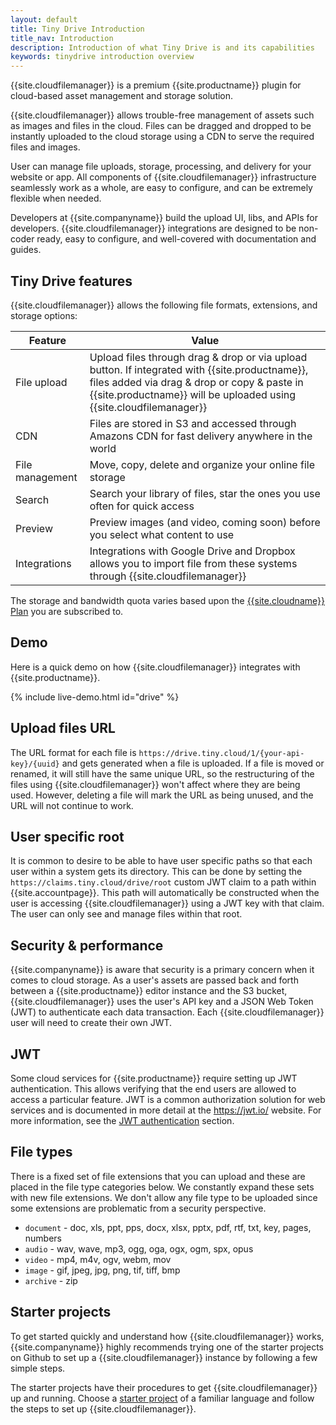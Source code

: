 ```yaml
---
layout: default
title: Tiny Drive Introduction
title_nav: Introduction
description: Introduction of what Tiny Drive is and its capabilities
keywords: tinydrive introduction overview
---
```


{{site.cloudfilemanager}} is a premium {{site.productname}} plugin for cloud-based asset management and storage solution.

{{site.cloudfilemanager}} allows trouble-free management of assets such as images and files in the cloud. Files can be dragged and dropped to be instantly uploaded to the cloud storage using a CDN to serve the required files and images.

User can manage file uploads, storage, processing, and delivery for your website or app. All components of {{site.cloudfilemanager}} infrastructure seamlessly work as a whole, are easy to configure, and can be extremely flexible when needed.

Developers at {{site.companyname}} build the upload UI, libs, and APIs for developers. {{site.cloudfilemanager}} integrations are designed to be non-coder ready, easy to configure, and well-covered with documentation and guides.

## Tiny Drive features

{{site.cloudfilemanager}} allows the following file formats, extensions, and storage options:

| Feature | Value |
| ------- | ----- |
| File upload | Upload files through drag & drop or via upload button. If integrated with {{site.productname}}, files added via drag & drop or copy & paste in {{site.productname}} will be uploaded using {{site.cloudfilemanager}} |
| CDN | Files are stored in S3 and accessed through Amazons CDN for fast delivery anywhere in the world |
| File management | Move, copy, delete and organize your online file storage |
| Search | Search your library of files, star the ones you use often for quick access |
| Preview | Preview images (and video, coming soon) before you select what content to use |
| Integrations | Integrations with Google Drive and Dropbox allows you to import file from these systems through {{site.cloudfilemanager}} |

The storage and bandwidth quota varies based upon the [{{site.cloudname}} Plan]({{site.pricingpage}}) you are subscribed to.

## Demo

Here is a quick demo on how {{site.cloudfilemanager}} integrates with {{site.productname}}.

{% include live-demo.html id="drive" %}

## Upload files URL

The URL format for each file is `https://drive.tiny.cloud/1/{your-api-key}/{uuid}` and gets generated when a file is uploaded.
If a file is moved or renamed, it will still have the same unique URL, so the restructuring of the files using {{site.cloudfilemanager}} won't affect where they are being used. However, deleting a file will mark the URL as being unused, and the URL will not continue to work.

## User specific root

It is common to desire to be able to have user specific paths so that each user within a system gets its directory. This can be done by setting the `https://claims.tiny.cloud/drive/root` custom JWT claim to a path within {{site.accountpage}}. This path will automatically be constructed when the user is accessing {{site.cloudfilemanager}} using a JWT key with that claim. The user can only see and manage files within that root.

## Security & performance

{{site.companyname}} is aware that security is a primary concern when it comes to cloud storage. As a user's assets are passed back and forth between a {{site.productname}} editor instance and the S3 bucket, {{site.cloudfilemanager}} uses the user's API key and a JSON Web Token (JWT) to authenticate each data transaction. Each {{site.cloudfilemanager}} user will need to create their own JWT.

## JWT

Some cloud services for {{site.productname}} require setting up JWT authentication. This allows verifying that the end users are allowed to access a particular feature. JWT is a common authorization solution for web services and is documented in more detail at the https://jwt.io/ website. For more information, see the [JWT authentication]({{site.baseurl}}/tinydrive/jwt-authentication/) section.

## File types

There is a fixed set of file extensions that you can upload and these are placed in the file type categories below. We constantly expand these sets with new file extensions. We don't allow any file type to be uploaded since some extensions are problematic from a security perspective.

* `document` - doc, xls, ppt, pps, docx, xlsx, pptx, pdf, rtf, txt, key, pages, numbers
* `audio` - wav, wave, mp3, ogg, oga, ogx, ogm, spx, opus
* `video` - mp4, m4v, ogv, webm, mov
* `image` - gif, jpeg, jpg, png, tif, tiff, bmp
* `archive` - zip

## Starter projects

To get started quickly and understand how {{site.cloudfilemanager}} works, {{site.companyname}} highly recommends trying one of the starter projects on Github to set up a {{site.cloudfilemanager}} instance by following a few simple steps.

The starter projects have their procedures to get {{site.cloudfilemanager}} up and running. Choose a [starter project]({{site.baseurl}}/tinydrive/getting-started/#starterprojects) of a familiar language and follow the steps to set up {{site.cloudfilemanager}}.
